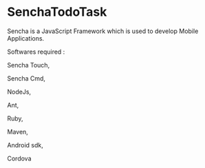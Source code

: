 # SenchaTodoTask

Sencha is a JavaScript Framework which is used to develop Mobile Applications.

Softwares required :

Sencha Touch,

Sencha Cmd,

NodeJs,

Ant,

Ruby,

Maven,

Android sdk,

Cordova
